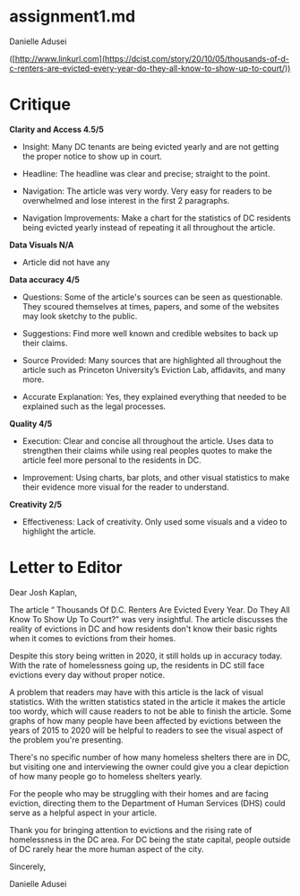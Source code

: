# assignment1.md

Danielle Adusei

([http://www.linkurl.com](https://dcist.com/story/20/10/05/thousands-of-d-c-renters-are-evicted-every-year-do-they-all-know-to-show-up-to-court/))

# Critique

**Clarity and Access 4.5/5**

* Insight: Many DC tenants are being evicted yearly and are not getting the proper notice to show up in court.

* Headline: The headline was clear and precise; straight to the point.  

* Navigation: The article was very wordy. Very easy for readers to be overwhelmed and lose interest in the first 2 paragraphs. 

* Navigation Improvements: Make a chart for the statistics of DC residents being evicted yearly instead of repeating it all throughout the article.

**Data Visuals N/A**

* Article did not have any 

**Data accuracy 4/5**

* Questions: Some of the article's sources can be seen as questionable. They scoured themselves at times, papers, and some of the websites may look sketchy to the public.

* Suggestions: Find more well known and credible websites to back up their claims.

* Source Provided: Many sources that are highlighted all throughout the article such as Princeton University’s Eviction Lab, affidavits, and many more.

* Accurate Explanation: Yes, they explained everything that needed to be explained such as the legal processes.

**Quality 4/5**

* Execution: Clear and concise all throughout the article. Uses data to strengthen their claims while using real peoples quotes to make the article feel more personal to the residents in DC.

* Improvement: Using charts, bar plots, and other visual statistics to make their evidence more visual for the reader to understand.

**Creativity 2/5**

* Effectiveness: Lack of creativity. Only used some visuals and a video to highlight the article.

# Letter to Editor

Dear Josh Kaplan,

The article “ Thousands Of D.C. Renters Are Evicted Every Year. Do They All Know To Show Up To Court?” was very insightful. The article discusses the reality of evictions in DC and how residents don't know their basic rights when it comes to evictions from their homes. 

Despite this story being written in 2020, it still holds up in accuracy today. With the rate of homelessness going up, the residents in DC still face evictions every day without proper notice. 

A problem that readers may have with this article is the lack of visual statistics. With the written statistics stated in the article it makes the article too wordy, which will cause readers to not be able to finish the article. Some graphs of how many people have been affected by evictions between the years of 2015 to 2020 will be helpful to readers to see the visual aspect of the problem you're presenting. 

There's no specific number of how many homeless shelters there are in DC, but visiting one and interviewing the owner could give you a clear depiction of how many people go to homeless shelters yearly.

For the people who may be struggling with their homes and are facing eviction, directing them to the Department of Human Services (DHS) could serve as a helpful aspect in your article.

Thank you for bringing attention to evictions and the rising rate of homelessness in the DC area. For DC being the state capital, people outside of DC rarely hear the more human aspect of the city.

Sincerely,

Danielle Adusei


